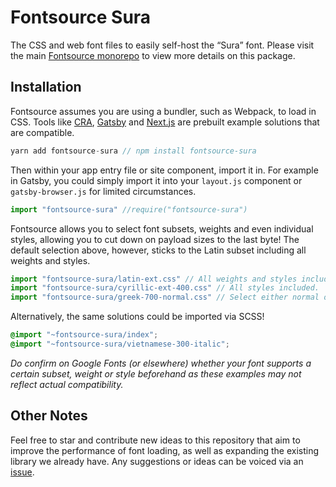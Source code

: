 # Fontsource Sura

The CSS and web font files to easily self-host the “Sura” font. Please visit the main [Fontsource monorepo](https://github.com/DecliningLotus/fontsource) to view more details on this package.

## Installation

Fontsource assumes you are using a bundler, such as Webpack, to load in CSS. Tools like [CRA](https://create-react-app.dev/), [Gatsby](https://www.gatsbyjs.org/) and [Next.js](https://nextjs.org/) are prebuilt example solutions that are compatible.

```javascript
yarn add fontsource-sura // npm install fontsource-sura
```

Then within your app entry file or site component, import it in. For example in Gatsby, you could simply import it into your `layout.js` component or `gatsby-browser.js` for limited circumstances.

```javascript
import "fontsource-sura" //require("fontsource-sura")
```

Fontsource allows you to select font subsets, weights and even individual styles, allowing you to cut down on payload sizes to the last byte! The default selection above, however, sticks to the Latin subset including all weights and styles.

```javascript
import "fontsource-sura/latin-ext.css" // All weights and styles included.
import "fontsource-sura/cyrillic-ext-400.css" // All styles included.
import "fontsource-sura/greek-700-normal.css" // Select either normal or italic.
```

Alternatively, the same solutions could be imported via SCSS!

```scss
@import "~fontsource-sura/index";
@import "~fontsource-sura/vietnamese-300-italic";
```

_Do confirm on Google Fonts (or elsewhere) whether your font supports a certain subset, weight or style beforehand as these examples may not reflect actual compatibility._

## Other Notes

Feel free to star and contribute new ideas to this repository that aim to improve the performance of font loading, as well as expanding the existing library we already have. Any suggestions or ideas can be voiced via an [issue](https://github.com/DecliningLotus/fontsource/issues).
